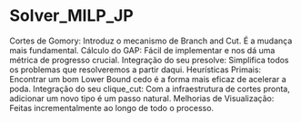 # Solver_MILP_JP

Cortes de Gomory: Introduz o mecanismo de Branch and Cut. É a mudança mais fundamental.
Cálculo do GAP: Fácil de implementar e nos dá uma métrica de progresso crucial.
Integração do seu presolve: Simplifica todos os problemas que resolveremos a partir daqui.
Heurísticas Primais: Encontrar um bom Lower Bound cedo é a forma mais eficaz de acelerar a poda.
Integração do seu clique_cut: Com a infraestrutura de cortes pronta, adicionar um novo tipo é um passo natural.
Melhorias de Visualização: Feitas incrementalmente ao longo de todo o processo.